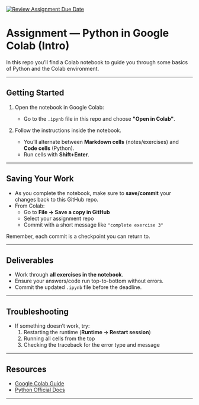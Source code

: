 [![Review Assignment Due Date](https://classroom.github.com/assets/deadline-readme-button-22041afd0340ce965d47ae6ef1cefeee28c7c493a6346c4f15d667ab976d596c.svg)](https://classroom.github.com/a/nrS36az-)
# Assignment — Python in Google Colab (Intro)


In this repo you’ll find a Colab notebook to guide you through some basics of Python and the Colab environment.

---

## Getting Started

1. Open the notebook in Google Colab:  
   - Go to the `.ipynb` file in this repo and choose **"Open in Colab"**.

2. Follow the instructions inside the notebook.  
   - You’ll alternate between **Markdown cells** (notes/exercises) and **Code cells** (Python).  
   - Run cells with **Shift+Enter**.

---

## Saving Your Work

- As you complete the notebook, make sure to **save/commit** your changes back to this GitHub repo.  
- From Colab:  
  - Go to **File → Save a copy in GitHub**  
  - Select your assignment repo  
  - Commit with a short message like `"complete exercise 3"`  

Remember, each commit is a checkpoint you can return to.

---

## Deliverables

- Work through **all exercises in the notebook**.  
- Ensure your answers/code run top-to-bottom without errors.  
- Commit the updated `.ipynb` file before the deadline.

---

## Troubleshooting

- If something doesn’t work, try:
  1. Restarting the runtime (**Runtime → Restart session**)  
  2. Running all cells from the top  
  3. Checking the traceback for the error type and message  

---

## Resources

- [Google Colab Guide](https://colab.research.google.com/notebooks/intro.ipynb)  
- [Python Official Docs](https://docs.python.org/3/tutorial/index.html)  

---
